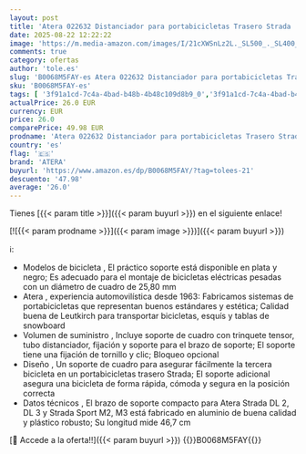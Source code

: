 ```yaml
---
layout: post
title: 'Atera 022632 Distanciador para portabicicletas Trasero Strada  Aluminio  Brazo de sujeción para 3ª Bicicleta  Longitud del Tubo del portabicicletas 46 7 cm'
date: 2025-08-22 12:22:22
image: 'https://m.media-amazon.com/images/I/21cXWSnLz2L._SL500_._SL400_.jpg'
comments: true
category: ofertas
author: 'tole.es'
slug: 'B0068M5FAY-es Atera 022632 Distanciador para portabicicletas Trasero...'
sku: 'B0068M5FAY-es'
tags: [ '3f91a1cd-7c4a-4bad-b48b-4b48c109d8b9_0','3f91a1cd-7c4a-4bad-b48b-4b48c109d8b9_4701','Arborist Merchandising Root','Bacas y portaequipajes para vehículos','Coche y moto','Outlet Coche y moto','Portabicicletas','Self Service','Special Features Stores','Transporte y almacenamiento','atera','bicicleta','🇪🇸', ]
actualPrice: 26.0 EUR
currency: EUR
price: 26.0
comparePrice: 49.98 EUR
prodname: 'Atera 022632 Distanciador para portabicicletas Trasero Strada  Aluminio  Brazo de sujeción para 3ª Bicicleta  Longitud del Tubo del portabicicletas 46 7 cm'
country: 'es'
flag: '🇪🇸'
brand: 'ATERA'
buyurl: 'https://www.amazon.es/dp/B0068M5FAY/?tag=tolees-21'
descuento: '47.98'
average: '26.0'
---
```


Tienes [{{< param title >}}]({{< param buyurl >}}) en el siguiente enlace!

[![{{< param prodname >}}]({{< param image >}})]({{< param buyurl >}})

ℹ️:

- Modelos de bicicleta , El práctico soporte está disponible en plata y negro; Es adecuado para el montaje de bicicletas eléctricas pesadas con un diámetro de cuadro de 25,80 mm
- Atera , experiencia automovilística desde 1963: Fabricamos sistemas de portabicicletas que representan buenos estándares y estética; Calidad buena de Leutkirch para transportar bicicletas, esquís y tablas de snowboard
- Volumen de suministro , Incluye soporte de cuadro con trinquete tensor, tubo distanciador, fijación y soporte para el brazo de soporte; El soporte tiene una fijación de tornillo y clic; Bloqueo opcional
- Diseño , Un soporte de cuadro para asegurar fácilmente la tercera bicicleta en un portabicicletas trasero Strada; El soporte adicional asegura una bicicleta de forma rápida, cómoda y segura en la posición correcta
- Datos técnicos , El brazo de soporte compacto para Atera Strada DL 2, DL 3 y Strada Sport M2, M3 está fabricado en aluminio de buena calidad y plástico robusto; Su longitud mide 46,7 cm

[🛒 Accede a la oferta!!]({{< param buyurl >}})
{{<world>}}B0068M5FAY{{</world>}}
